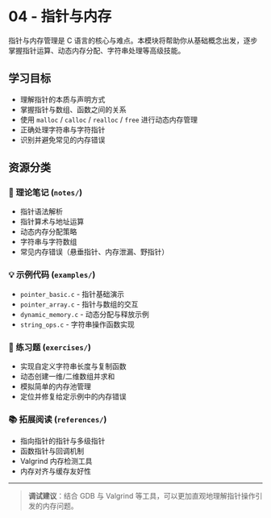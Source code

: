 # 04 - 指针与内存

指针与内存管理是 C 语言的核心与难点。本模块将帮助你从基础概念出发，逐步掌握指针运算、动态内存分配、字符串处理等高级技能。

## 学习目标
- 理解指针的本质与声明方式
- 掌握指针与数组、函数之间的关系
- 使用 `malloc` / `calloc` / `realloc` / `free` 进行动态内存管理
- 正确处理字符串与字符指针
- 识别并避免常见的内存错误

## 资源分类

### 📖 理论笔记 (`notes/`)
- 指针语法解析
- 指针算术与地址运算
- 动态内存分配策略
- 字符串与字符数组
- 常见内存错误（悬垂指针、内存泄漏、野指针）

### 💡 示例代码 (`examples/`)
- `pointer_basic.c` - 指针基础演示
- `pointer_array.c` - 指针与数组的交互
- `dynamic_memory.c` - 动态分配与释放示例
- `string_ops.c` - 字符串操作函数实现

### 🎯 练习题 (`exercises/`)
- 实现自定义字符串长度与复制函数
- 动态创建一维/二维数组并求和
- 模拟简单的内存池管理
- 定位并修复给定示例中的内存错误

### 📚 拓展阅读 (`references/`)
- 指向指针的指针与多级指针
- 函数指针与回调机制
- Valgrind 内存检测工具
- 内存对齐与缓存友好性

---

> **调试建议**：结合 GDB 与 Valgrind 等工具，可以更加直观地理解指针操作引发的内存问题。

